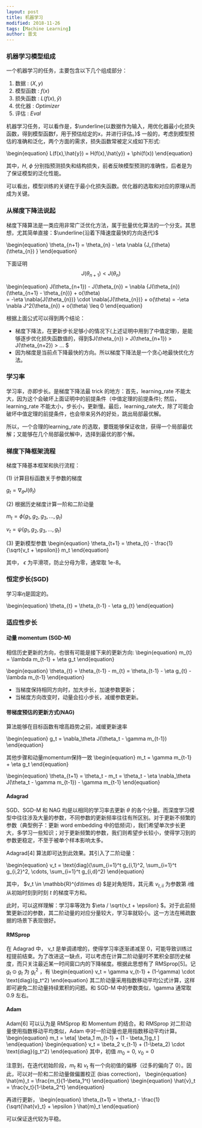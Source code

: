 ```yaml
---
layout: post
title: 机器学习
modified: 2018-11-26
tags: [Machine Learning]
author: 晋戈
---
```


### 机器学习模型组成

一个机器学习的任务，主要包含以下几个组成部分：

1. 数据       : $(X,y)$
2. 模型函数    : $f(x)$
3. 损失函数    : $L(f(x),\hat{y})$
4. 优化器      : $Optimizer$
5. 评估       : $Eval$

机器学习任务，可以看作是，$\underline{以数据作为输入，用优化器最小化损失函数，得到模型函数f，用于预估给定的x，并进行评估。}$
一般的，考虑到模型预估的准确和泛化，两个方面的需求，损失函数常被定义成如下形式:

\begin{equation}
L(f(x),\hat{y}) = H(f(x),\hat{y}) + \phi(f(x))
\end{equation}

其中，$H$, $\phi$ 分别指预测损失和结构损失，前者反映模型预测的准确性，后者是为了保证模型的泛化性能。

可以看出，模型训练的关键在于最小化损失函数。优化器的选取和对应的原理从而成为关键。

### 从梯度下降法说起

梯度下降算法是一类应用非常广泛优化方法，属于批量优化算法的一个分支。其思想，尤其简单直接：$\underline{沿着下降速度最快的方向迭代}$

\begin{equation}
\theta_{n+1} = \theta_{n} - \eta \nabla {J_{\theta}(\theta_{n}) }
\end{equation}

下面证明 $$J(\theta_{n+1}) < J(\theta_{n}) $$

\begin{equation}
J(\theta_{n+1}) - J(\theta_{n}) 
= \nabla {J(\theta_{n})(\theta_{n+1} - \theta_{n})} + o(\theta)  
= -\eta \nabla{J(\theta_{n})} \cdot \nabla{J(\theta_{n})} + o(\theta)
= -\eta \nabla J^2(\theta_{n}) + o(\theta) \leq 0
\end{equation} 

根据上面公式可以得到两个结论：
- 梯度下降法，在更新步长足够小的情况下(上述证明中用到了中值定理)，是能够逐步优化损失函数值的，得到$J(\theta_{n}) > J(\theta_{n+1}) > J(\theta_{n+2}) > ... $
- 因为梯度是当前点下降最快的方向。所以梯度下降法是一个贪心地最快优化方法。


### 学习率

学习率，亦即步长。是梯度下降法最 trick 的地方：首先，learning_rate 不能太大，因为这个会破坏上面证明中的前提条件（中值定理的前提条件); 然后，learning_rate 不能太小，步长小，更新慢。最后，learning_rate大，除了可能会破坏中值定理的前提条件，也会带来另外的好处，跳出局部最优解。

所以，一个合理的learning_rate 的选取，要既能够保证收敛，获得一个局部最优解；又能够在几个局部最优解中，选择到最优的那个解。

### 梯度下降框架流程

梯度下降基本框架和执行流程：

(1) 计算目标函数关于参数的梯度

$g_t = \nabla_{\theta}J(\theta_t)$

(2) 根据历史梯度计算一阶和二阶动量

$m_t = \phi(g_1,g_2,g_3,...,g_t)$

$v_t = \psi(g_1,g_2,g_3,...,g_t)$

(3) 更新模型参数
\begin{equation}
\theta_{t+1} = \theta_{t} - \frac{1}{\sqrt{v_t + \epsilon}} m_t
\end{equation}

其中， $\epsilon$ 为平滑项，防止分母为零，通常取 1e-8。

### 恒定步长(SGD)

学习率$\eta$是固定的。

\begin{equation}
\theta_{t} = \theta_{t-1} - \eta g_{t}
\end{equation}

### 适应性步长

#### 动量 momentum (SGD-M)
相信历史更新的方向，也很有可能是接下来的更新方向: 
\begin{equation}
m_{t} = \lambda m_{t-1}  + \eta g_t 
\end{equation}

\begin{equation}
\theta_{t} = \theta_{t-1} - m_{t} = \theta_{t-1} - \eta g_{t}  - \lambda m_{t-1}
\end{equation}

- 当梯度保持相同方向时，加大步长，加速参数更新；
- 当梯度方向改变时，动量会拉小步长，减缓参数更新。

#### 带梯度预估的更新方式(NAG)
算法能够在目标函数有增高趋势之前，减缓更新速率

\begin{equation}
g_t = \nabla_\theta J(\theta_t - \gamma m_{t-1})
\end{equation}

其他步骤和动量momentum保持一致
\begin{equation}
m_t = \gamma m_{t-1} + \eta g_t
\end{equation}

\begin{equation}
\theta_{t+1} = \theta_t - m_t 
= \theta_t - \eta \nabla_\theta J(\theta_t - \gamma m_{t-1}) - \gamma m_{t-1}
\end{equation}

#### Adagrad
SGD、SGD-M 和 NAG 均是以相同的学习率去更新 $\theta$ 的各个分量。而深度学习模型中往往涉及大量的参数，不同参数的更新频率往往有所区别。对于更新不频繁的参数（典型例子：更新 word embedding 中的低频词），我们希望单次步长更大，多学习一些知识；对于更新频繁的参数，我们则希望步长较小，使得学习到的参数更稳定，不至于被单个样本影响太多。

Adagrad[4] 算法即可达到此效果。其引入了二阶动量：

\begin{equation}
v_t = \text{diag}(\sum_{i=1}^t g_{i,1}^2, \sum_{i=1}^t g_{i,2}^2, \cdots, \sum_{i=1}^t g_{i,d}^2)
\end{equation}

其中， $v_t \in \mathbb{R}^{d\times d} $是对角矩阵，其元素 $v_{t, ii}$ 为参数第 $i$维从初始时刻到时刻 $t$ 的梯度平方和。

此时，可以这样理解：学习率等效为 $\eta / \sqrt{v_t + \epsilon} $。对于此前频繁更新过的参数，其二阶动量的对应分量较大，学习率就较小。这一方法在稀疏数据的场景下表现很好。
 
#### RMSprop
在 Adagrad 中， v_t 是单调递增的，使得学习率逐渐递减至 0，可能导致训练过程提前结束。为了改进这一缺点，可以考虑在计算二阶动量时不累积全部历史梯度，而只关注最近某一时间窗口内的下降梯度。根据此思想有了 RMSprop[5]。记 $g_t \odot g_t$ 为 $g_t^2$ ，有
\begin{equation}
v_t = \gamma v_{t-1} + (1-\gamma) \cdot \text{diag}(g_t^2)
\end{equation}
其二阶动量采用指数移动平均公式计算，这样即可避免二阶动量持续累积的问题。和 SGD-M 中的参数类似，\gamma 通常取 0.9 左右。

#### Adam
Adam[6] 可以认为是 RMSprop 和 Momentum 的结合。和 RMSprop 对二阶动量使用指数移动平均类似，Adam 中对一阶动量也是用指数移动平均计算。
\begin{equation}
m_t = \eta[ \beta_1 m_{t-1} + (1 - \beta_1)g_t ]
\end{equation}
\begin{equation}
v_t = \beta_2 v_{t-1} + (1-\beta_2) \cdot \text{diag}(g_t^2)
\end{equation}
其中，初值
$m_0 = 0$, $v_0 = 0$

注意到，在迭代初始阶段，$m_t$ 和 $v_t$ 有一个向初值的偏移（过多的偏向了 0）。因此，可以对一阶和二阶动量做偏置校正 (bias correction)，
\begin{equation}
\hat{m}_t = \frac{m_t}{1-\beta_1^t}
\end{equation}
\begin{equation}
\hat{v}_t = \frac{v_t}{1-\beta_2^t}
\end{equation}

再进行更新，
\begin{equation}
\theta_{t+1} = \theta_t - \frac{1}{\sqrt{\hat{v}_t} + \epsilon } \hat{m}_t
\end{equation}

可以保证迭代较为平稳。

